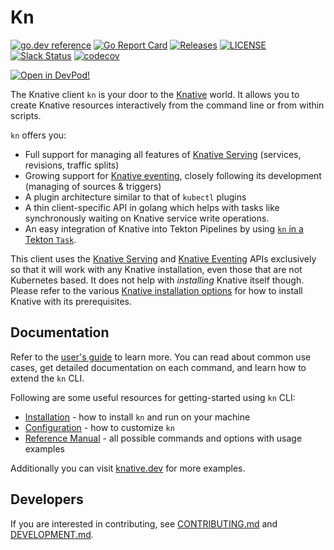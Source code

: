 # Kn

[![go.dev reference](https://img.shields.io/badge/go.dev-reference-007d9c?logo=go&logoColor=white)](https://pkg.go.dev/knative.dev/client)
[![Go Report Card](https://goreportcard.com/badge/knative/client)](https://goreportcard.com/report/knative/client)
[![Releases](https://img.shields.io/github/release-pre/knative/client.svg)](https://github.com/knative/client/releases)
[![LICENSE](https://img.shields.io/github/license/knative/client.svg)](https://github.com/knative/client/blob/main/LICENSE)
[![Slack Status](https://img.shields.io/badge/slack-join_chat-white.svg?logo=slack&style=social)](https://knative.slack.com)
[![codecov](https://codecov.io/gh/knative/client/branch/main/graph/badge.svg)](https://codecov.io/gh/knative/client)

[![Open in DevPod!](https://devpod.sh/assets/open-in-devpod.svg)](https://devpod.sh/open#https://github.com/mpetason/knative-client)

The Knative client `kn` is your door to the [Knative](https://knative.dev)
world. It allows you to create Knative resources interactively from the command
line or from within scripts.

`kn` offers you:

- Full support for managing all features of
  [Knative Serving](https://github.com/knative/serving) (services, revisions,
  traffic splits)
- Growing support for [Knative eventing](https://github.com/knative/eventing),
  closely following its development (managing of sources & triggers)
- A plugin architecture similar to that of `kubectl` plugins
- A thin client-specific API in golang which helps with tasks like synchronously
  waiting on Knative service write operations.
- An easy integration of Knative into Tekton Pipelines by using
  [`kn` in a Tekton `Task`](https://github.com/tektoncd/catalog/tree/master/task/kn).


This client uses the
[Knative Serving](https://github.com/knative/docs/blob/main/docs/serving/spec/knative-api-specification-1.0.md)
and
[Knative Eventing](https://github.com/knative/eventing/tree/main/docs/spec)
APIs exclusively so that it will work with any Knative installation, even those
that are not Kubernetes based. It does not help with _installing_ Knative itself
though. Please refer to the various
[Knative installation options](https://knative.dev/docs/install/) for how to
install Knative with its prerequisites.

## Documentation

Refer to the [user's guide](https://knative.dev/docs/client/) to learn more. You can read about
common use cases, get detailed documentation on each command, and learn how to
extend the `kn` CLI.

Following are some useful resources for getting-started using `kn` CLI:

- [Installation](https://knative.dev/docs/client/install-kn/) - how to install `kn` and run on your machine
- [Configuration](https://knative.dev/docs/client/configure-kn/) - how to customize `kn`
- [Reference Manual](docs/cmd/kn.md) - all possible commands and options with
  usage examples

Additionally you can visit [knative.dev](https://knative.dev) for more examples.

## Developers

If you are interested in contributing, see [CONTRIBUTING.md](./CONTRIBUTING.md)
and [DEVELOPMENT.md](DEVELOPMENT.md).
